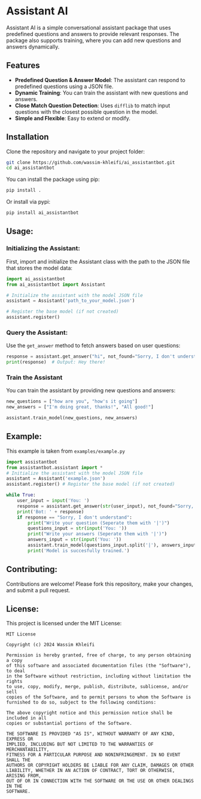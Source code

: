 # Assistant AI

Assistant AI is a simple conversational assistant package that uses predefined questions and answers to provide relevant responses. The package also supports training, where you can add new questions and answers dynamically.

## Features

- **Predefined Question & Answer Model**: The assistant can respond to predefined questions using a JSON file.
- **Dynamic Training**: You can train the assistant with new questions and answers.
- **Close Match Question Detection**: Uses `difflib` to match input questions with the closest possible question in the model.
- **Simple and Flexible**: Easy to extend or modify.

## Installation

Clone the repository and navigate to your project folder:

```bash
git clone https://github.com/wassim-khleifi/ai_assistantbot.git
cd ai_assistantbot
```
You can install the package using pip:
```bash
pip install .
```
Or install via pypi:
```bash
pip install ai_assistantbot
```

## Usage:
### Initializing the Assistant:
First, import and initialize the Assistant class with the path to the JSON file that stores the model data:
```py
import ai_assistantbot
from ai_assistantbot import Assistant

# Initialize the assistant with the model JSON file
assistant = Assistant('path_to_your_model.json')

# Register the base model (if not created)
assistant.register()
```
### Query the Assistant:
Use the ``get_answer`` method to fetch answers based on user questions:
```py
response = assistant.get_answer("hi", not_found="Sorry, I don't understand")
print(response)  # Output: Hey there!
```
### Train the Assistant
You can train the assistant by providing new questions and answers:
```py
new_questions = ["how are you", "how's it going"]
new_answers = ["I'm doing great, thanks!", "All good!"]

assistant.train_model(new_questions, new_answers)
```
## Example:
This example is taken from ``examples/example.py``
```py
import assistantbot
from assistantbot.assistant import *
# Initialize the assistant with the model JSON file
assistant = Assistant('example.json')
assistant.register() # Register the base model (if not created)

while True:
	user_input = input('You: ')
	response = assistant.get_answer(str(user_input), not_found="Sorry, I don't understand")
	print('Bot: ' + response)
	if response == "Sorry, I don't understand":
		print("Write your question (Seperate them with '|')")
		questions_input = str(input('You: '))
		print("Write your answers (Seperate them with '|')")
		answers_input = str(input('You: '))
		assistant.train_model(questions_input.split('|'), answers_input.split('|'))
		print('Model is succesfully trained.')
```
## Contributing:
Contributions are welcome! Please fork this repository, make your changes, and submit a pull request.
## License:
This project is licensed under the MIT License:
```
MIT License

Copyright (c) 2024 Wassim Khleifi

Permission is hereby granted, free of charge, to any person obtaining a copy
of this software and associated documentation files (the "Software"), to deal
in the Software without restriction, including without limitation the rights
to use, copy, modify, merge, publish, distribute, sublicense, and/or sell
copies of the Software, and to permit persons to whom the Software is
furnished to do so, subject to the following conditions:

The above copyright notice and this permission notice shall be included in all
copies or substantial portions of the Software.

THE SOFTWARE IS PROVIDED "AS IS", WITHOUT WARRANTY OF ANY KIND, EXPRESS OR
IMPLIED, INCLUDING BUT NOT LIMITED TO THE WARRANTIES OF MERCHANTABILITY,
FITNESS FOR A PARTICULAR PURPOSE AND NONINFRINGEMENT. IN NO EVENT SHALL THE
AUTHORS OR COPYRIGHT HOLDERS BE LIABLE FOR ANY CLAIM, DAMAGES OR OTHER
LIABILITY, WHETHER IN AN ACTION OF CONTRACT, TORT OR OTHERWISE, ARISING FROM,
OUT OF OR IN CONNECTION WITH THE SOFTWARE OR THE USE OR OTHER DEALINGS IN THE
SOFTWARE.
```
